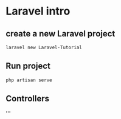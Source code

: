 # Laravel intro

## create a new Laravel project
```
laravel new Laravel-Tutorial
```

## Run project
```
php artisan serve
```


## Controllers
'''
